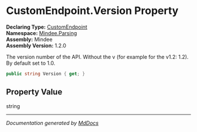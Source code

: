 ﻿<!--  
  <auto-generated>   
    The contents of this file were generated by a tool.  
    Changes to this file may be list if the file is regenerated  
  </auto-generated>   
-->

# CustomEndpoint.Version Property

**Declaring Type:** [CustomEndpoint](../index.md)  
**Namespace:** [Mindee.Parsing](../../index.md)  
**Assembly:** Mindee  
**Assembly Version:** 1.2.0

The version number of the API. Without the v (for example for the v1.2: 1.2). By default set to 1.0.

```csharp
public string Version { get; }
```

## Property Value

string

___

*Documentation generated by [MdDocs](https://github.com/ap0llo/mddocs)*
